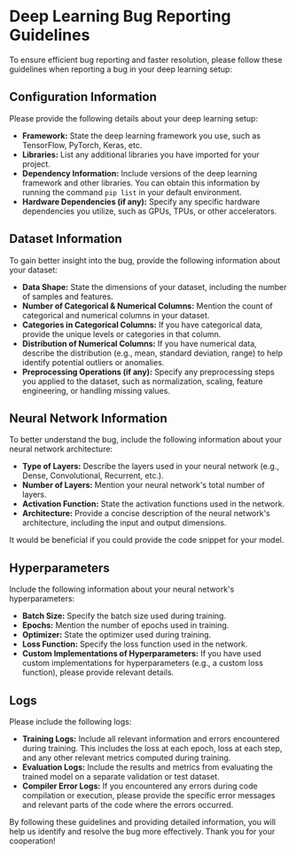 # Deep Learning Bug Reporting Guidelines

To ensure efficient bug reporting and faster resolution, please follow these guidelines when reporting a bug in your deep learning setup:

## Configuration Information

Please provide the following details about your deep learning setup:

-   **Framework:** State the deep learning framework you use, such as TensorFlow, PyTorch, Keras, etc.
-   **Libraries:** List any additional libraries you have imported for your project.
-   **Dependency Information:** Include versions of the deep learning framework and other libraries. You can obtain this information by running the command `pip list` in your default environment.
-   **Hardware Dependencies (if any):** Specify any specific hardware dependencies you utilize, such as GPUs, TPUs, or other accelerators.

## Dataset Information

To gain better insight into the bug, provide the following information about your dataset:

-   **Data Shape:** State the dimensions of your dataset, including the number of samples and features.
-   **Number of Categorical & Numerical Columns:** Mention the count of categorical and numerical columns in your dataset.
-   **Categories in Categorical Columns:** If you have categorical data, provide the unique levels or categories in that column.
-   **Distribution of Numerical Columns:** If you have numerical data, describe the distribution (e.g., mean, standard deviation, range) to help identify potential outliers or anomalies.
-   **Preprocessing Operations (if any):** Specify any preprocessing steps you applied to the dataset, such as normalization, scaling, feature engineering, or handling missing values.

## Neural Network Information

To better understand the bug, include the following information about your neural network architecture:

-   **Type of Layers:** Describe the layers used in your neural network (e.g., Dense, Convolutional, Recurrent, etc.).
-   **Number of Layers:** Mention your neural network's total number of layers.
-   **Activation Function:** State the activation functions used in the network.
-   **Architecture:** Provide a concise description of the neural network's architecture, including the input and output dimensions.

It would be beneficial if you could provide the code snippet for your model.

## Hyperparameters

Include the following information about your neural network's hyperparameters:

-   **Batch Size:** Specify the batch size used during training.
-   **Epochs:** Mention the number of epochs used in training.
-   **Optimizer:** State the optimizer used during training.
-   **Loss Function:** Specify the loss function used in the network.
-   **Custom Implementations of Hyperparameters:** If you have used custom implementations for hyperparameters (e.g., a custom loss function), please provide relevant details.

## Logs

Please include the following logs:

-   **Training Logs:** Include all relevant information and errors encountered during training. This includes the loss at each epoch, loss at each step, and any other relevant metrics computed during training.
-   **Evaluation Logs:** Include the results and metrics from evaluating the trained model on a separate validation or test dataset.
-   **Compiler Error Logs:** If you encountered any errors during code compilation or execution, please provide the specific error messages and relevant parts of the code where the errors occurred.

By following these guidelines and providing detailed information, you will help us identify and resolve the bug more effectively. Thank you for your cooperation!
